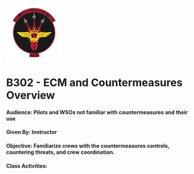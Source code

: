 ![JTAF Logo](../img/Logo.png)

# B302  - ECM and Countermeasures Overview
#### Audience: Pilots and WSOs not familiar with countermeasures and their use
#### Given By: Instructor
#### Objective: Familiarize crews with the countermeasures controls, countering threats, and crew coordination.

#### Class Activities: